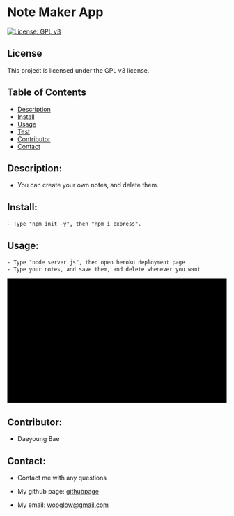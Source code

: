 # Note Maker App

  [![License: GPL v3](https://img.shields.io/badge/License-GPLv3-blue.svg)](https://www.gnu.org/licenses/gpl-3.0)
  
  ## License
  
  This project is licensed under the GPL v3 license.
  
  

## Table of Contents
- [Description](#description)
- [Install](#install)
- [Usage](#usage)
- [Test](#test)
- [Contributor](#contributor)
- [Contact](#contact)



## Description: 
- You can create your own notes, and delete them.

## Install:
    - Type "npm init -y", then "npm i express".

## Usage: 
    - Type "node server.js", then open heroku deployment page
    - Type your notes, and save them, and delete whenever you want
![usagevideo](./src/note_taker_app_trial_video.gif)

## Contributor:  
- Daeyoung Bae 

## Contact:
- Contact me with any questions
- My github page: [githubpage](https://github.com/wooglow)

- My email: wooglow@gmail.com
